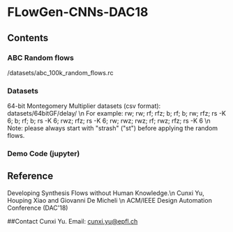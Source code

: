 # FLowGen-CNNs-DAC18
## Contents
### ABC Random flows
/datasets/abc_100k_random_flows.rc
### Datasets
64-bit Montegomery Multiplier datasets (csv format): datasets/64bitGF/delay/ \n
For example: rw; rw; rf; rfz; b; rf; b; rw; rfz; rs -K 6; b; rf; b; rs -K 6; rwz; rfz; rs -K 6; rw; rwz; rwz; rf; rwz; rfz; rs -K 6 \n
Note: please always start with "strash" ("st") before applying the random flows.
### Demo Code (jupyter)

## Reference
Developing Synthesis Flows without Human Knowledge.\n
Cunxi Yu, Houping Xiao and Giovanni De Micheli \n
ACM/IEEE Design Automation Conference (DAC'18)

##Contact
Cunxi Yu.
Email: cunxi.yu@epfl.ch
